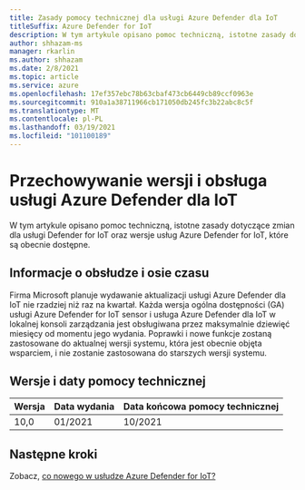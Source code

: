 ```yaml
---
title: Zasady pomocy technicznej dla usługi Azure Defender dla IoT
titleSuffix: Azure Defender for IoT
description: W tym artykule opisano pomoc techniczną, istotne zasady dotyczące zmian dla usługi Defender for IoT oraz wersje usług Azure Defender for IoT, które są obecnie dostępne.
author: shhazam-ms
manager: rkarlin
ms.author: shhazam
ms.date: 2/8/2021
ms.topic: article
ms.service: azure
ms.openlocfilehash: 17ef357ebc78b63cbaf473cb6449cb89ccf0963e
ms.sourcegitcommit: 910a1a38711966cb171050db245fc3b22abc8c5f
ms.translationtype: MT
ms.contentlocale: pl-PL
ms.lasthandoff: 03/19/2021
ms.locfileid: "101100189"
---
```

# <a name="versioning-and-support-for-azure-defender-for-iot"></a>Przechowywanie wersji i obsługa usługi Azure Defender dla IoT 

W tym artykule opisano pomoc techniczną, istotne zasady dotyczące zmian dla usługi Defender for IoT oraz wersje usług Azure Defender for IoT, które są obecnie dostępne. 

## <a name="servicing-information-and-timelines"></a>Informacje o obsłudze i osie czasu 

Firma Microsoft planuje wydawanie aktualizacji usługi Azure Defender dla IoT nie rzadziej niż raz na kwartał. Każda wersja ogólna dostępności (GA) usługi Azure Defender for IoT sensor i usługa Azure Defender dla IoT w lokalnej konsoli zarządzania jest obsługiwana przez maksymalnie dziewięć miesięcy od momentu jego wydania. Poprawki i nowe funkcje zostaną zastosowane do aktualnej wersji systemu, która jest obecnie objęta wsparciem, i nie zostanie zastosowana do starszych wersji systemu.

## <a name="versions-and-support-dates"></a>Wersje i daty pomocy technicznej

| Wersja | Data wydania | Data końcowa pomocy technicznej |
|--|--|--|
| 10,0 | 01/2021 | 10/2021 |

## <a name="next-steps"></a>Następne kroki

Zobacz, [co nowego w usłudze Azure Defender for IoT?](release-notes.md)
